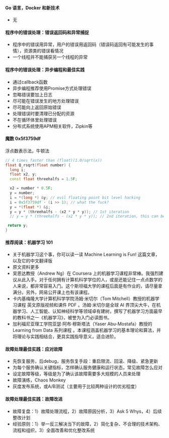 #### Go 语言，Docker 和新技术
- 无

#### 程序中的错误处理：错误返回码和异常捕捉
- 程序中的错误用异常，用户的错误用返回码（错误码返回有可能发生的事情），资源类的错误看情况
- 一个线程并不能捕获另一个线程的异常

#### 程序中的错误处理：异步编程和最佳实践
- 通过callback函数
- 异步编程推荐使用Promise方式处理错误
- 忽略错误要加上日志
- 尽可能在错误发生的地方处理错误
- 尽可能向上返回原始错误
- 处理错误时要清理已分配的资源
- 不在循环体里处理错误
- 分布式系统使用APM相关软件，Zipkin等

#### 魔数 0x5f3759df
浮点数表示法，牛顿法
```cpp
// 4 times faster than (float)(1.0/sqrt(x))
float Q_rsqrt(float number) {
  long i;
  float x2, y;
  const float threehalfs = 1.5F;

  x2 = number * 0.5F;
  y = number;
  i = *(long *) &y; // evil floating point bit level hacking
  i = 0x5f3759df - (i >> 1); // what the fuck? 
  y = *(float *) &i;
  y = y * (threehalfs - (x2 * y * y)); // 1st iteration
  // y = y * (threehalfs - (x2 * y * y)); // 2nd iteration, this can be removed

 return y;
}
```

#### 推荐阅读：机器学习 101
- 关于机器学习这个事，你可以读一读 Machine Learning is Fun! 这篇文章，以及它的中文翻译版
- 原文资料更多
- 吴恩达教授（Andrew Ng）在 Coursera 上的机器学习课程非常棒。我强烈建议从此入手。对于任何拥有计算机科学学位的人，或是还能记住一点点数学的人来说，都非常容易入门。这个斯坦福大学的课程后面是有作业的，请尽量拿满分。另外，网易公开课上也有该课程。
- 卡内基梅隆大学计算机科学学院汤姆·米切尔（Tom Mitchell）教授的机器学习课程 英文原版视频和课件 PDF 。汤姆·米切尔是全球 AI 界顶尖大牛，在机器学习、人工智能、认知神经科学等领域卓有建树，撰写了机器学习方面最早的教科书之一《机器学习》，被誉为入门必读图书。
- 加利福尼亚理工学院亚瑟·阿布·穆斯塔法（Yaser Abu-Mostafa）教授的 Learning from Data 系列课程 。本课程涵盖机器学习的基本理论和算法，并将理论与实践相结合，更具实践指导意义，适合进阶。

#### 故障处理最佳实践：应对故障
- 先恢复服务，后debug，服务恢复手段：重启限流、回滚、降级、紧急更新
- 为每个服务确认关键指标，怎样确认服务健康和运行状态，常见故障怎么应对
- 设定故障等级，等级是为了确认该故障需要多大规模的人员来处理
- 故障演练，Chaos Monkey
- 灰度发布系统，或A/B测试（主要用于比较两种设计的优劣程度）

#### 故障处理最佳实践：故障改进
- 故障复盘：1）故障处理流程，2）故障原因分析，3）Ask 5 Whys，4）后续整改计划
- 经验原则：1）举一反三解决当下的故障，2）简化复杂、不合理的技术架构、流程和组织，3）全面改善和优化整改系统

